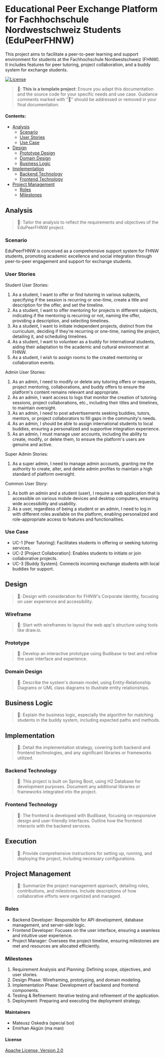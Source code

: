# Educational Peer Exchange Platform for Fachhochschule Nordwestschweiz Students (EduPeerFHNW)

This project aims to facilitate a peer-to-peer learning and support environment for students at the Fachhochschule Nordwestschweiz (FHNW). It includes features for peer tutoring, project collaboration, and a buddy system for exchange students.

[![License](https://img.shields.io/:license-apache-blue.svg)](http://www.apache.org/licenses/LICENSE-2.0.html)

> 🚧: **This is a template project**: Ensure you adapt this documentation and the source code for your specific needs and use case. Guidance comments marked with "🚧" should be addressed or removed in your final documentation.

#### Contents:
- [Analysis](#analysis)
  - [Scenario](#scenario)
  - [User Stories](#user-stories)
  - [Use Case](#use-case)
- [Design](#design)
  - [Prototype Design](#prototype-design)
  - [Domain Design](#domain-design)
  - [Business Logic](#business-logic)
- [Implementation](#implementation)
  - [Backend Technology](#backend-technology)
  - [Frontend Technology](#frontend-technology)
- [Project Management](#project-management)
  - [Roles](#roles)
  - [Milestones](#milestones)

## Analysis
> 🚧: Tailor the analysis to reflect the requirements and objectives of the EduPeerFHNW project.

### Scenario

EduPeerFHNW is conceived as a comprehensive support system for FHNW students, promoting academic excellence and social integration through peer-to-peer engagement and support for exchange students.

### User Stories

Student User Stories:

1. As a student, I want to offer or find tutoring in various subjects, specifying if the session is recurring or one-time, create a title and description for the offer, and set the timeline.
2. As a student, I want to offer mentoring for projects in different subjects, indicating if the mentoring is recurring or not, naming the offer, providing a description, and selecting timelines.
3. As a student, I want to initiate independent projects, distinct from the curriculum, deciding if they're recurring or one-time, naming the project, detailing it, and scheduling timelines.
4. As a student, I want to volunteer as a buddy for international students, aiding their adaptation to the academic and cultural environment at FHNW.
5. As a student, I wish to assign rooms to the created mentoring or collaboration events.

Admin User Stories:

1. As an admin, I need to modify or delete any tutoring offers or requests, project mentoring, collaborations, and buddy offers to ensure the platform's content remains relevant and appropriate.
2. As an admin, I want access to logs that monitor the creation of tutoring sessions, project collaborations, etc., including their titles and timelines, to maintain oversight.
3. As an admin, I need to post advertisements seeking buddies, tutors, mentors, or project collaborators to fill gaps in the community's needs.
4. As an admin, I should be able to assign international students to local buddies, ensuring a personalized and supportive integration experience.
5. As an admin, I must manage user accounts, including the ability to create, modify, or delete them, to ensure the platform's users are genuine and active.

Super Admin Stories:

1. As a super admin, I need to manage admin accounts, granting me the authority to create, alter, and delete admin profiles to maintain a high standard of platform oversight.

Common User Story:

1. As both an admin and a student (user), I require a web application that is accessible on various mobile devices and desktop computers, ensuring wide accessibility and usability.
2. As a user, regardless of being a student or an admin, I need to log in with different roles available on the platform, enabling personalized and role-appropriate access to features and functionalities.

### Use Case

- UC-1 [Peer Tutoring]: Facilitates students in offering or seeking tutoring services.
- UC-2 [Project Collaboration]: Enables students to initiate or join collaborative projects.
- UC-3 [Buddy System]: Connects incoming exchange students with local buddies for support.

## Design
> 🚧: Design with consideration for FHNW's Corporate Identity, focusing on user experience and accessibility.

### Wireframe
> 🚧: Start with wireframes to layout the web app's structure using tools like draw.io.

### Prototype
> 🚧: Develop an interactive prototype using Budibase to test and refine the user interface and experience.

### Domain Design
> 🚧: Describe the system's domain model, using Entity-Relationship Diagrams or UML class diagrams to illustrate entity relationships.

## Business Logic 
> 🚧: Explain the business logic, especially the algorithm for matching students in the buddy system, including expected paths and methods.

## Implementation
> 🚧: Detail the implementation strategy, covering both backend and frontend technologies, and any significant libraries or frameworks utilized.

### Backend Technology
> 🚧: This project is built on Spring Boot, using H2 Database for development purposes. Document any additional libraries or frameworks integrated into the project.

### Frontend Technology
> 🚧: The frontend is developed with Budibase, focusing on responsive design and user-friendly interfaces. Outline how the frontend interacts with the backend services.

## Execution
> 🚧: Provide comprehensive instructions for setting up, running, and deploying the project, including necessary configurations.

## Project Management
> 🚧: Summarize the project management approach, detailing roles, contributions, and milestones. Include descriptions of how collaborative efforts were organized and managed.

### Roles
- Backend Developer: Responsible for API development, database management, and server-side logic.
- Frontend Developer: Focuses on the user interface, ensuring a seamless and intuitive user experience.
- Project Manager: Oversees the project timeline, ensuring milestones are met and resources are allocated efficiently.

### Milestones
1. Requirement Analysis and Planning: Defining scope, objectives, and user stories.
2. Design Phase: Wireframing, prototyping, and domain modeling.
3. Implementation Phase: Development of backend and frontend components.
4. Testing & Refinement: Iterative testing and refinement of the application.
5. Deployment: Preparing and executing the deployment strategy.

#### Maintainers
- Mateusz Oskedra (special boi)
- Emirhan Akgün (ma man)

#### License
[Apache License, Version 2.0](http://www.apache.org/licenses/LICENSE-2.0.html)
